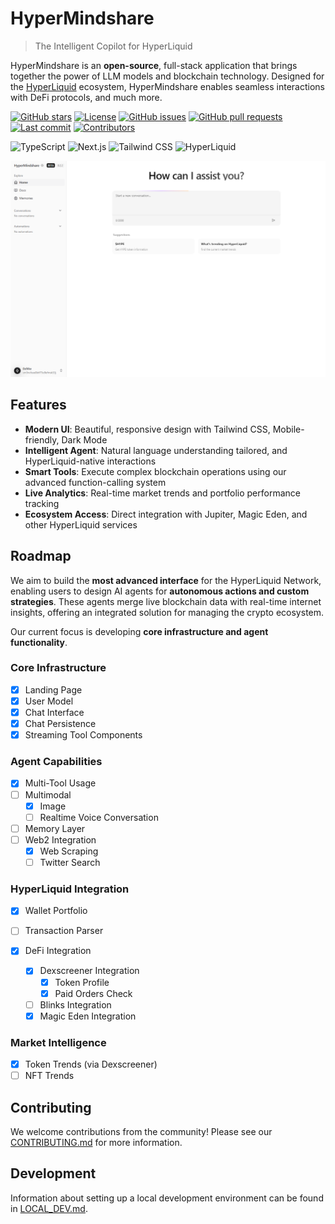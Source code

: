 # HyperMindshare

> The Intelligent Copilot for HyperLiquid

HyperMindshare is an **open-source**, full-stack application that brings together the power of LLM models and blockchain technology. Designed for the [HyperLiquid](https://hyperfoundation.org/) ecosystem, HyperMindshare enables seamless interactions with DeFi protocols, and much more.

[![GitHub stars](https://img.shields.io/github/stars/JasnBlackmore/hypermindshareai?style=flat-square)](https://github.com/JasnBlackmore/hypermindshareai/stargazers)
[![License](https://img.shields.io/badge/license-MIT-blue?style=flat-square)](https://github.com/JasnBlackmore/hypermindshareai/blob/main/LICENSE)
[![GitHub issues](https://img.shields.io/github/issues/JasnBlackmore/hypermindshareai?style=flat-square)](https://github.com/JasnBlackmore/hypermindshareai/issues)
[![GitHub pull requests](https://img.shields.io/github/issues-pr/JasnBlackmore/hypermindshareai?style=flat-square)](https://github.com/JasnBlackmore/hypermindshareai/pulls)
[![Last commit](https://img.shields.io/github/last-commit/JasnBlackmore/hypermindshareai?style=flat-square)](https://github.com/JasnBlackmore/hypermindshareai/commits/main)
[![Contributors](https://img.shields.io/github/contributors/JasnBlackmore/hypermindshareai?style=flat-square)](https://github.com/JasnBlackmore/hypermindshareai/graphs/contributors)

![TypeScript](https://img.shields.io/badge/TypeScript-3178C6?style=flat-square&logo=typescript&logoColor=white)
![Next.js](https://img.shields.io/badge/Next.js-000000?style=flat-square&logo=next.js&logoColor=white)
![Tailwind CSS](https://img.shields.io/badge/Tailwind_CSS-38B2AC?style=flat-square&logo=tailwind-css&logoColor=white)
![HyperLiquid](https://img.shields.io/badge/HyperLiquid-14F195?style=flat-square&logo=solana&logoColor=white&color=black)

![Product Demo](./public/product.png)

## Features

- **Modern UI**: Beautiful, responsive design with Tailwind CSS, Mobile-friendly, Dark Mode
- **Intelligent Agent**: Natural language understanding tailored, and HyperLiquid-native interactions
- **Smart Tools**: Execute complex blockchain operations using our advanced function-calling system
- **Live Analytics**: Real-time market trends and portfolio performance tracking
- **Ecosystem Access**: Direct integration with Jupiter, Magic Eden, and other HyperLiquid services

## Roadmap

We aim to build the **most advanced interface** for the HyperLiquid Network, enabling users to design AI agents for **autonomous actions and custom strategies**. These agents merge live blockchain data with real-time internet insights, offering an integrated solution for managing the crypto ecosystem.

Our current focus is developing **core infrastructure and agent functionality**.

### Core Infrastructure

- [x] Landing Page
- [x] User Model
- [x] Chat Interface
- [x] Chat Persistence
- [x] Streaming Tool Components

### Agent Capabilities

- [x] Multi-Tool Usage
- [ ] Multimodal
  - [x] Image
  - [ ] Realtime Voice Conversation
- [ ] Memory Layer
- [ ] Web2 Integration
  - [x] Web Scraping
  - [ ] Twitter Search

### HyperLiquid Integration

- [x] Wallet Portfolio
- [ ] Transaction Parser

- [x] DeFi Integration
  - [x] Dexscreener Integration
    - [x] Token Profile
    - [x] Paid Orders Check
  - [ ] Blinks Integration
  - [x] Magic Eden Integration

### Market Intelligence

- [x] Token Trends (via Dexscreener)
- [ ] NFT Trends 

## Contributing

We welcome contributions from the community! Please see our [CONTRIBUTING.md](CONTRIBUTING.md) for more information.

## Development

Information about setting up a local development environment can be found in [LOCAL_DEV.md](LOCAL_DEV.md).
